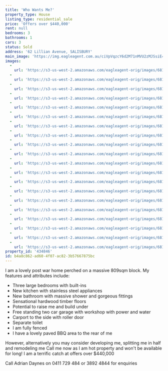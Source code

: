 ```yaml
---
title: 'Who Wants Me?'
property_type: House
listing_type: residential_sale
price: 'Offers over $440,000'
rent: null
bedrooms: 3
bathrooms: 1
cars: 3
status: Sold
address: '62 Lillian Avenue, SALISBURY'
main_image: 'https://img.eagleagent.com.au/ciVpVqzcY6d2M71nMVU2zMJSsiE=/1280x854/smart/https://s3-us-west-2.amazonaws.com/eagleagent-orig/images/6818273/104192012-image-M.jpg'
images:
  -
    url: 'https://s3-us-west-2.amazonaws.com/eagleagent-orig/images/6818292/104192012-image-T.jpg'
  -
    url: 'https://s3-us-west-2.amazonaws.com/eagleagent-orig/images/6818291/104192012-image-S.jpg'
  -
    url: 'https://s3-us-west-2.amazonaws.com/eagleagent-orig/images/6818290/104192012-image-R.jpg'
  -
    url: 'https://s3-us-west-2.amazonaws.com/eagleagent-orig/images/6818289/104192012-image-Q.jpg'
  -
    url: 'https://s3-us-west-2.amazonaws.com/eagleagent-orig/images/6818288/104192012-image-P.jpg'
  -
    url: 'https://s3-us-west-2.amazonaws.com/eagleagent-orig/images/6818287/104192012-image-O.jpg'
  -
    url: 'https://s3-us-west-2.amazonaws.com/eagleagent-orig/images/6818286/104192012-image-N.jpg'
  -
    url: 'https://s3-us-west-2.amazonaws.com/eagleagent-orig/images/6818285/104192012-image-L.jpg'
  -
    url: 'https://s3-us-west-2.amazonaws.com/eagleagent-orig/images/6818284/104192012-image-K.jpg'
  -
    url: 'https://s3-us-west-2.amazonaws.com/eagleagent-orig/images/6818283/104192012-image-J.jpg'
  -
    url: 'https://s3-us-west-2.amazonaws.com/eagleagent-orig/images/6818282/104192012-image-I.jpg'
  -
    url: 'https://s3-us-west-2.amazonaws.com/eagleagent-orig/images/6818281/104192012-image-H.jpg'
  -
    url: 'https://s3-us-west-2.amazonaws.com/eagleagent-orig/images/6818280/104192012-image-G.jpg'
  -
    url: 'https://s3-us-west-2.amazonaws.com/eagleagent-orig/images/6818279/104192012-image-F.jpg'
  -
    url: 'https://s3-us-west-2.amazonaws.com/eagleagent-orig/images/6818278/104192012-image-E.jpg'
  -
    url: 'https://s3-us-west-2.amazonaws.com/eagleagent-orig/images/6818277/104192012-image-D.jpg'
  -
    url: 'https://s3-us-west-2.amazonaws.com/eagleagent-orig/images/6818276/104192012-image-C.jpg'
  -
    url: 'https://s3-us-west-2.amazonaws.com/eagleagent-orig/images/6818275/104192012-image-B.jpg'
  -
    url: 'https://s3-us-west-2.amazonaws.com/eagleagent-orig/images/6818274/104192012-image-A.jpg'
  -
    url: 'https://s3-us-west-2.amazonaws.com/eagleagent-orig/images/6818273/104192012-image-M.jpg'
property_id: '434846'
id: b4a8c862-ad60-4f07-ac82-3b57667875bc
---
```

I am a lovely post war home perched on a massive 809sqm block. My features and attributes include:

  -   Three large bedrooms with built-ins
  -   New kitchen with stainless steel appliances
  -   New bathroom with massive shower and gorgeous fittings
  -   Sensational hardwood timber floors
  -   Potential to raise me and build under
  -   Free standing two car garage with workshop with power and water
  -   Carport to the side with roller door
  -   Separate toilet
  -   I am fully fenced
  -   I have a lovely paved BBQ area to the rear of me

However, alternatively you may consider developing me, splitting me in half and remodeling me
Call me now as I am hot property and won't be available for long!
I am a terrific catch at offers over $440,000

Call Adrian Daynes on 0411 729 484 or 3892 4844 for enquiries